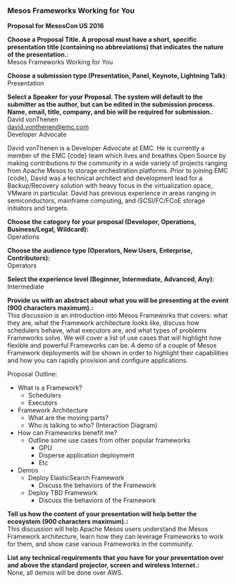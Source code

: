 ﻿### Mesos Frameworks Working for You

**Proposal for MesosCon US 2016**  

**Choose a Proposal Title. A proposal must have a short, specific presentation title (containing no abbreviations) that indicates the nature of the presentation.**:  
Mesos Frameworks Working for You

**Choose a submission type (Presentation, Panel, Keynote, Lightning Talk)**:  
Presentation

**Select a Speaker for your Proposal. The system will default to the submitter as the author, but can be edited in the submission process. Name, email, title, company, and bio will be required for submission.**:  
David vonThenen  
david.vonthenen@emc.com  
Developer Advocate  

David vonThenen is a Developer Advocate at EMC. He is currently a member of the EMC {code} team which lives and breathes Open Source by making contributions to the community in a wide variety of projects ranging from Apache Mesos to storage orchestration platforms. Prior to joining EMC {code}, David was a technical architect and development lead for a Backup/Recovery solution with heavy focus in the virtualization space, VMware in particular. David has previous experience in areas ranging in semiconductors, mainframe computing, and iSCSI/FC/FCoE storage initiators and targets.

**Choose the category for your proposal (Developer, Operations, Business/Legal, Wildcard):**  
Operations

**Choose the audience type (Operators, New Users, Enterprise, Contributors):**  
Operators

**Select the experience level (Beginner, Intermediate, Advanced, Any):**  
Intermediate

**Provide us with an abstract about what you will be presenting at the event (900 characters maximum).:**  
This discussion is an introduction into Mesos Frameworks that covers: what they are, what the Framework architecture looks like, discuss how schedulers behave, what executors are, and what types of problems Frameworks solve. We will cover a list of use cases that will highlight how flexible and powerful Frameworks can be. A demo of a couple of Mesos Framework deployments will be shown in order to highlight their capabilities and how you can rapidly provision and configure applications.

Proposal Outline:
- What is a Framework?
  - Schedulers
  - Executors
- Framework Architecture
  - What are the moving parts?
  - Who is talking to who? (Interaction Diagram)
- How can Frameworks benefit me?
  - Outline some use cases from other popular frameworks
    - GPU
    - Disperse application deployment
    - Etc
- Demos
  - Deploy ElasticSearch Framework
    - Discuss the behaviors of the Framework
  - Deploy TBD Framework
    - Discuss the behaviors of the Framework

**Tell us how the content of your presentation will help better the ecosystem (900 characters maximum).:**  
This discussion will help Apache Mesos users understand the Mesos Framework architecture, learn how they can leverage Frameworks to work for them, and show case various Frameworks in the community.

**List any technical requirements that you have for your presentation over and above the standard projector, screen and wireless Internet.:**  
None, all demos will be done over AWS.
